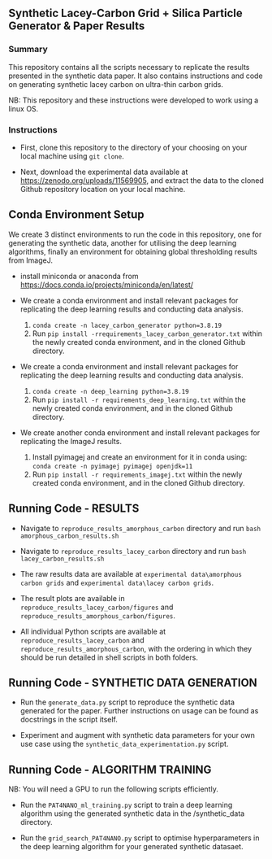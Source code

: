 ## Synthetic Lacey-Carbon Grid + Silica Particle Generator & Paper Results

### Summary

This repository contains all the scripts necessary to replicate the results presented in the synthetic data paper. It also contains instructions and code on generating synthetic lacey carbon on ultra-thin carbon grids.

NB: This repository and these instructions were developed to work using a linux OS.

### Instructions

- First, clone this repository to the directory of your choosing on your local machine using ```git clone```.

- Next, download the experimental data available at https://zenodo.org/uploads/11569905, and extract the data to the cloned Github repository location on your local machine.
  
## Conda Environment Setup

We create 3 distinct environments to run the code in this repository, one for generating the synthetic data, another for utilising the deep learning algorithms, finally an environment for obtaining global thresholding results from ImageJ.

- install miniconda or anaconda from https://docs.conda.io/projects/miniconda/en/latest/

- We create a conda environment and install relevant packages for replicating the deep learning results and conducting data analysis.
    1. ```conda create -n lacey_carbon_generator python=3.8.19```
    2. Run ```pip install -rrequirements_lacey_carbon_generator.txt``` within the newly created conda environment, and in the cloned Github directory.

- We create a conda environment and install relevant packages for replicating the deep learning results and conducting data analysis.
    1. ```conda create -n deep_learning python=3.8.19```
    2. Run ```pip install -r requirements_deep_learning.txt``` within the newly created conda environment, and in the cloned Github directory.
  
- We create another conda environment and install relevant packages for replicating the ImageJ results.
    1. Install pyimagej and create an environment for it in conda using: ```conda create -n pyimagej pyimagej openjdk=11```
    2. Run ```pip install -r requirements_imagej.txt``` within the newly created conda environment, and in the cloned Github directory.

## Running Code - RESULTS

- Navigate to ```reproduce_results_amorphous_carbon``` directory and run ```bash amorphous_carbon_results.sh```
- Navigate to ```reproduce_results_lacey_carbon``` directory and run ```bash lacey_carbon_results.sh```

- The raw results data are available at ```experimental data\amorphous carbon grids``` and ```experimental data\lacey carbon grids```.
- The result plots are available in ```reproduce_results_lacey_carbon/figures``` and ```reproduce_results_amorphous_carbon/figures```.

- All individual Python scripts are available at ```reproduce_results_lacey_carbon``` and ```reproduce_results_amorphous_carbon```, with the ordering in which they should be run detailed in shell scripts in both folders.

## Running Code - SYNTHETIC DATA GENERATION

- Run the ```generate_data.py``` script to reproduce the synthetic data generated for the paper. Further instructions on usage can be found as docstrings in the script itself.

- Experiment and augment with synthetic data parameters for your own use case using the ```synthetic_data_experimentation.py``` script.

## Running Code - ALGORITHM TRAINING

NB: You will need a GPU to run the following scripts efficiently.

- Run the ```PAT4NANO_ml_training.py``` script to train a deep learning algorithm using the generated synthetic data in the /synthetic_data directory. 

- Run the ```grid_search_PAT4NANO.py``` script to optimise hyperparameters in the deep learning algorithm for your generated synthetic datasaet.
